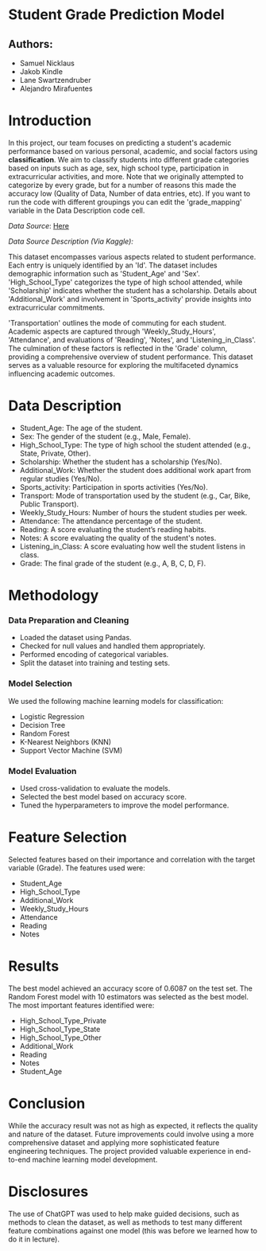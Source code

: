 # Student Grade Prediction Model

## Authors:
- Samuel Nicklaus
- Jakob Kindle
- Lane Swartzendruber
- Alejandro Mirafuentes

# Introduction

In this project, our team focuses on predicting a student's academic performance based on various personal, academic, and social factors using **classification**. We aim to classify students into different grade categories based on inputs such as age, sex, high school type, participation in extracurricular activities, and more. Note that we originally attempted to categorize by every grade, but for a number of reasons this made the accuracy low (Quality of Data, Number of data entries, etc). If you want to run the code with different groupings you can edit the 'grade_mapping' variable in the Data Description code cell.

*Data Source*: [Here](https://www.kaggle.com/datasets/jacksondivakarr/student-classification-dataset?select=student.csv)

*Data Source Description (Via Kaggle):*

This dataset encompasses various aspects related to student performance. Each entry is uniquely identified by an 'Id'. The dataset includes demographic information such as 'Student_Age' and 'Sex'. 'High_School_Type' categorizes the type of high school attended, while 'Scholarship' indicates whether the student has a scholarship. Details about 'Additional_Work' and involvement in 'Sports_activity' provide insights into extracurricular commitments.

'Transportation' outlines the mode of commuting for each student. Academic aspects are captured through 'Weekly_Study_Hours', 'Attendance', and evaluations of 'Reading', 'Notes', and 'Listening_in_Class'. The culmination of these factors is reflected in the 'Grade' column, providing a comprehensive overview of student performance. This dataset serves as a valuable resource for exploring the multifaceted dynamics influencing academic outcomes.

# Data Description

- Student_Age: The age of the student.
- Sex: The gender of the student (e.g., Male, Female).
- High_School_Type: The type of high school the student attended (e.g., State, Private, Other).
- Scholarship: Whether the student has a scholarship (Yes/No).
- Additional_Work: Whether the student does additional work apart from regular studies (Yes/No).
- Sports_activity: Participation in sports activities (Yes/No).
- Transport: Mode of transportation used by the student (e.g., Car, Bike, Public Transport).
- Weekly_Study_Hours: Number of hours the student studies per week.
- Attendance: The attendance percentage of the student.
- Reading: A score evaluating the student’s reading habits.
- Notes: A score evaluating the quality of the student's notes.
- Listening_in_Class: A score evaluating how well the student listens in class.
- Grade: The final grade of the student (e.g., A, B, C, D, F).

# Methodology

### Data Preparation and Cleaning

- Loaded the dataset using Pandas.
- Checked for null values and handled them appropriately.
- Performed encoding of categorical variables.
- Split the dataset into training and testing sets.

### Model Selection

We used the following machine learning models for classification:
- Logistic Regression
- Decision Tree
- Random Forest
- K-Nearest Neighbors (KNN)
- Support Vector Machine (SVM)

### Model Evaluation

- Used cross-validation to evaluate the models.
- Selected the best model based on accuracy score.
- Tuned the hyperparameters to improve the model performance.

# Feature Selection

Selected features based on their importance and correlation with the target variable (Grade). The features used were:
- Student_Age
- High_School_Type
- Additional_Work
- Weekly_Study_Hours
- Attendance
- Reading
- Notes

# Results

The best model achieved an accuracy score of 0.6087 on the test set. The Random Forest model with 10 estimators was selected as the best model. The most important features identified were:
- High_School_Type_Private
- High_School_Type_State
- High_School_Type_Other
- Additional_Work
- Reading
- Notes
- Student_Age

# Conclusion

While the accuracy result was not as high as expected, it reflects the quality and nature of the dataset. Future improvements could involve using a more comprehensive dataset and applying more sophisticated feature engineering techniques. The project provided valuable experience in end-to-end machine learning model development.

# Disclosures

The use of ChatGPT was used to help make guided decisions, such as methods to clean the dataset, as well as methods to test many different feature combinations against one model (this was before we learned how to do it in lecture).
